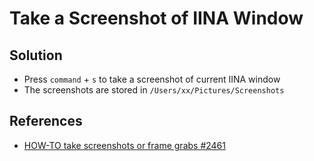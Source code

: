 # Take a Screenshot of IINA Window

## Solution
* Press `command` + `s` to take a screenshot of current IINA window
* The screenshots are stored in `/Users/xx/Pictures/Screenshots`

## References
* [HOW-TO take screenshots or frame grabs #2461](https://github.com/iina/iina/issues/2461)
